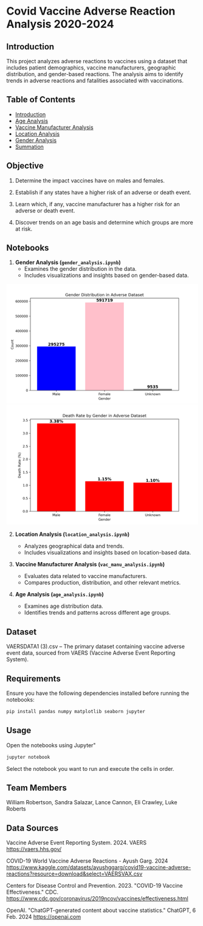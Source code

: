 # Covid Vaccine Adverse Reaction Analysis 2020-2024

## Introduction
This project analyzes adverse reactions to vaccines using a dataset that includes patient demographics, vaccine manufacturers, geographic distribution, and gender-based reactions. The analysis aims to identify trends in adverse reactions and fatalities associated with vaccinations.

## Table of Contents
- [Introduction](#introduction)
- [Age Analysis](#1-age-analysis)
- [Vaccine Manufacturer Analysis](#2-vaccine-manufacturer-analysis)
- [Location Analysis](#3-location-analysis)
- [Gender Analysis](#4-gender-analysis)
- [Summation](#summation)
  

## Objective

1. Determine the impact vaccines have on males and females. 

2. Establish if any states have a higher risk of an adverse or death event.

3. Learn which, if any, vaccine manufacturer has a higher risk for an adverse or death event. 

4. Discover trends on an age basis and determine which groups are more at risk. 

## Notebooks  

1. **Gender Analysis (`gender_analysis.ipynb`)**  
   - Examines the gender distribution in the data.  
   - Includes visualizations and insights based on gender-based data.


![Gender Image](./Images/gender_distribution.png)
![Death Image](./Images/gender_death_rate.png)


2. **Location Analysis (`location_analysis.ipynb`)**  
   - Analyzes geographical data and trends.  
   - Includes visualizations and insights based on location-based data.

3. **Vaccine Manufacturer Analysis (`vac_manu_analysis.ipynb`)**  
   - Evaluates data related to vaccine manufacturers.  
   - Compares production, distribution, and other relevant metrics.  

4. **Age Analysis (`age_analysis.ipynb`)**  
   - Examines age distribution data.  
   - Identifies trends and patterns across different age groups.  

## Dataset

VAERSDATA1 (3).csv – The primary dataset containing vaccine adverse event data, sourced from VAERS (Vaccine Adverse Event Reporting System). 

## Requirements  

Ensure you have the following dependencies installed before running the notebooks:  

```bash
pip install pandas numpy matplotlib seaborn jupyter
```

## Usage

Open the notebooks using Jupyter"

```bash
jupyter notebook
```

Select the notebook you want to run and execute the cells in order.

## Team Members 

William Robertson, 
Sandra Salazar, 
Lance Cannon, 
Eli Crawley, 
Luke Roberts

## Data Sources

Vaccine Adverse Event Reporting System. 2024. VAERS 
https://vaers.hhs.gov/ 

COVID-19 World Vaccine Adverse Reactions - Ayush Garg. 2024 
https://www.kaggle.com/datasets/ayushggarg/covid19-vaccine-adverse-reactions?resource=download&select=VAERSVAX.csv 

Centers for Disease Control and Prevention. 2023. "COVID-19 Vaccine Effectiveness." CDC. 
https://www.cdc.gov/coronavirus/2019ncov/vaccines/effectiveness.html 

OpenAI. "ChatGPT-generated content about vaccine statistics." ChatGPT, 6 Feb. 2024 
https://openai.com 
